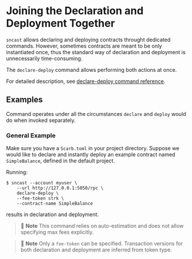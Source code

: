 # Joining the Declaration and Deployment Together

`sncast` allows declaring and deploying contracts throught dedicated commands. However, sometimes contracts are meant to be only instantiated once, thus the standard way of declaration and deployment is unnecessarily time-consuming.

The `declare-deploy` command allows performing both actions at once.

For detailed description, see [declare-deploy command reference](../appendix/sncast/declare-deploy.md).

## Examples

Command operates under all the circumstances `declare` and `deploy` would do when invoked separately.

### General Example

Make sure you have a `Scarb.toml` in your project directory. Suppose we would like to declare and instantly deploy an example contract named `SimpleBalance`, defined in the default project.

Running:

```shell
$ sncast --account myuser \
    --url http://127.0.0.1:5050/rpc \ 
    declare-deploy \
    --fee-token strk \
    --contract-name SimpleBalance
```

results in declaration and deployment.

> 📝 **Note**
> This command relies on auto-estimation and does not allow specifying max fees explicitly.

> 📝 **Note**
> Only a `fee-token` can be specified. Transaction versions for both declaration and deployment are inferred from token type.